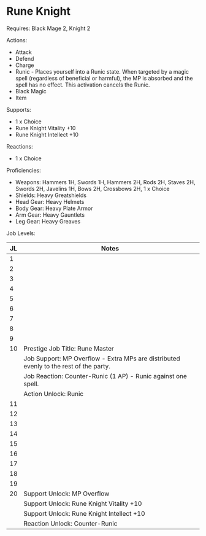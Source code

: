 # Rune Knight

Requires: Black Mage 2, Knight 2

Actions:
- Attack
- Defend
- Charge
- Runic - Places yourself into a Runic state. When targeted by a magic spell (regardless of beneficial or harmful), the MP is absorbed and the spell has no effect. This activation cancels the Runic.
- Black Magic
- Item

Supports:

- 1 x Choice
- Rune Knight Vitality +10
- Rune Knight Intellect +10

Reactions:

- 1 x Choice

Proficiencies:

- Weapons: Hammers 1H, Swords 1H, Hammers 2H, Rods 2H, Staves 2H, Swords 2H, Javelins 1H, Bows 2H, Crossbows 2H, 1 x Choice
- Shields: Heavy Greatshields
- Head Gear: Heavy Helmets
- Body Gear: Heavy Plate Armor
- Arm Gear: Heavy Gauntlets
- Leg Gear: Heavy Greaves

Job Levels:

| JL | Notes |
| --- | --- |
| 1 | 
| 2 | 
| 3 | 
| 4 | 
| 5 | 
| 6 | 
| 7 | 
| 8 | 
| 9 | 
| 10 | Prestige Job Title: Rune Master
|    | Job Support: MP Overflow - Extra MPs are distributed evenly to the rest of the party.
|    | Job Reaction: Counter-Runic (1 AP) - Runic against one spell.
|    | Action Unlock: Runic
| 11 | 
| 12 | 
| 13 | 
| 14 | 
| 15 | 
| 16 | 
| 17 | 
| 18 | 
| 19 | 
| 20 | Support Unlock: MP Overflow
|    | Support Unlock: Rune Knight Vitality +10
|    | Support Unlock: Rune Knight Intellect +10
|    | Reaction Unlock: Counter-Runic
